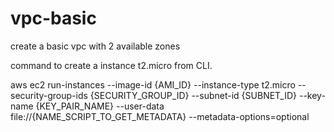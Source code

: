 # vpc-basic
create a basic vpc with 2 available zones 

command to create a instance t2.micro from CLI.

aws ec2 run-instances --image-id {AMI_ID} --instance-type t2.micro --security-group-ids {SECURITY_GROUP_ID} --subnet-id {SUBNET_ID} --key-name {KEY_PAIR_NAME} --user-data file://{NAME_SCRIPT_TO_GET_METADATA} --metadata-options=optional
